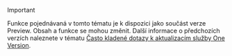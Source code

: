 > [!IMPORTANT]
> Funkce pojednávaná v tomto tématu je k dispozici jako součást verze Preview. Obsah a funkce se mohou změnit. Další informace o předchozích verzích naleznete v tématu [Často kladené dotazy k aktualizacím služby One Version](https://docs.microsoft.com/dynamics365/fin-ops-core/fin-ops/get-started/one-version).
